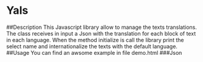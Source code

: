 # Yals

##Description
This Javascript library allow to manage the texts translations. The class receives in input a Json with the translation for each block of text in each language. When the method initialize is call the library print the select name and internationalize the texts with the default language.
##Usage
You can find an awsome example in file demo.html
###Json
